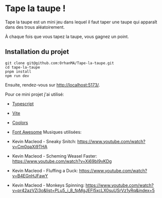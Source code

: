 # Tape la taupe !

Tape la taupe est un mini jeu dans lequel il faut taper une taupe qui apparaît dans des trous aléatoirement.

À chaque fois que vous tapez la taupe, vous gagnez un point.

## Installation du projet

```
git clone git@github.com:OrhanMA/Tape-la-taupe.git
cd tape-la-taupe
pnpm install
npm run dev
```

Ensuite, rendez-vous sur [http://localhost:5173/](http://localhost:5173/).

Pour ce mini projet j'ai utilisé:

- [Typescript](https://www.typescriptlang.org/)
- [Vite](https://vitejs.dev/)
- [Coolors](https://coolors.co/)
- [Font Awesome](https://fontawesome.com/icons)
  Musiques utilisées:

- Kevin Macleod - Sneaky Snitch: https://www.youtube.com/watch?v=Cm0qaXi9THA
- Kevin Macleod - Scheming Weasel Faster: https://www.youtube.com/watch?v=Xi69bI9vKDg
- Kevin Macleod - Fluffing a Duck: https://www.youtube.com/watch?v=B4EGnHJFawY
- Kevin Macleod - Monkeys Spinning: https://www.youtube.com/watch?v=pr42azVZi3o&list=PLu5_j_8_fpMgJEFl5xcLX0suUSrVz1yRq&index=5

